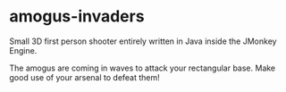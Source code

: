 # amogus-invaders
Small 3D first person shooter entirely written in Java inside the JMonkey Engine.

The amogus are coming in waves to attack your rectangular base. Make good use of your arsenal to defeat them!
